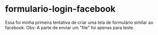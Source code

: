 # formulario-login-facebook

Essa foi minha primeira tentativa de criar uma tela de formulário similar ao facebook.
Obs: A parte de enviar um "file" foi apenas para teste.
